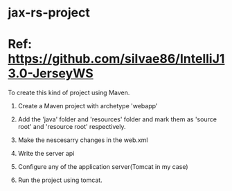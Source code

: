 # jax-rs-project 
# Ref: https://github.com/silvae86/IntelliJ13.0-JerseyWS

To create this kind of project using Maven.

1) Create a Maven project with archetype 'webapp'

2) Add the 'java' folder and 'resources' folder and mark them  as 'source root' and 'resource root' respectively.

3) Make the nescesarry changes in the web.xml

4) Write the server api

5) Configure any of the application server(Tomcat in my case)

6) Run the project using tomcat.
